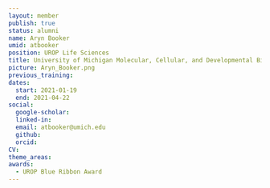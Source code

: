 ```yaml
---
layout: member
publish: true
status: alumni
name: Aryn Booker
umid: atbooker
position: UROP Life Sciences
title: University of Michigan Molecular, Cellular, and Developmental Biology 
picture: Aryn_Booker.png
previous_training: 
dates:
  start: 2021-01-19
  end: 2021-04-22
social: 
  google-scholar: 
  linked-in: 
  email: atbooker@umich.edu
  github:
  orcid:
CV: 
theme_areas:
awards:
  - UROP Blue Ribbon Award
---
```


